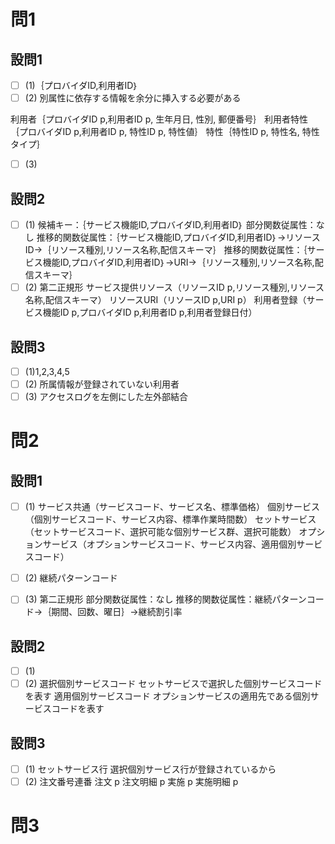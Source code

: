 # 問1

## 設問1

- [ ] (1)｛プロバイダID,利用者ID｝
- [ ] (2)
別属性に依存する情報を余分に挿入する必要がある

利用者｛プロバイダID p,利用者ID p, 生年月日, 性別, 郵便番号｝
利用者特性｛プロバイダID p,利用者ID p, 特性ID p, 特性値｝
特性｛特性ID p, 特性名, 特性タイプ｝

- [ ] (3)

## 設問2

- [ ] (1)
候補キー：｛サービス機能ID,プロバイダID,利用者ID｝
部分関数従属性：なし
推移的関数従属性：｛サービス機能ID,プロバイダID,利用者ID｝→リソースID→｛リソース種別,リソース名称,配信スキーマ｝
推移的関数従属性：｛サービス機能ID,プロバイダID,利用者ID｝→URI→｛リソース種別,リソース名称,配信スキーマ｝
- [ ] (2)
第二正規形
サービス提供リソース（リソースID p,リソース種別,リソース名称,配信スキーマ）
リソースURI（リソースID p,URI p）
利用者登録（サービス機能ID p,プロバイダID p,利用者ID p,利用者登録日付）

## 設問3

- [ ] (1)1,2,3,4,5
- [ ] (2)
所属情報が登録されていない利用者
- [ ] (3)
アクセスログを左側にした左外部結合

# 問2

## 設問1

- [ ] (1)
サービス共通（サービスコード、サービス名、標準価格）
個別サービス（個別サービスコード、サービス内容、標準作業時間数）
セットサービス（セットサービスコード、選択可能な個別サービス群、選択可能数）
オプションサービス（オプションサービスコード、サービス内容、適用個別サービスコード）

- [ ] (2)
継続パターンコード

- [ ] (3)
第二正規形
部分関数従属性：なし
推移的関数従属性：継続パターンコード→｛期間、回数、曜日｝→継続割引率

## 設問2

- [ ] (1)
- [ ] (2)
選択個別サービスコード
セットサービスで選択した個別サービスコードを表す
適用個別サービスコード
オプションサービスの適用先である個別サービスコードを表す

## 設問3

- [ ] (1)
セットサービス行
選択個別サービス行が登録されているから
- [ ] (2)
注文番号連番
注文 p
注文明細 p
実施 p
実施明細 p

# 問3
